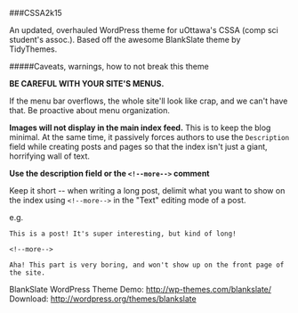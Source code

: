 ###CSSA2k15

An updated, overhauled WordPress theme for uOttawa's CSSA (comp sci student's assoc.). Based off the awesome BlankSlate theme by TidyThemes.

#####Caveats, warnings, how to not break this theme

**BE CAREFUL WITH YOUR SITE'S MENUS.**

If the menu bar overflows, the whole site'll look like crap, and we can't have that. Be proactive about menu organization.

**Images will not display in the main index feed.**
This is to keep the blog minimal. At the same time, it passively forces authors to use the `Description` field while creating posts and pages so that the index isn't just a giant, horrifying wall of text.

**Use the description field or the `<!--more-->` comment**

Keep it short -- when writing a long post, delimit what you want to show on the index using `<!--more-->` in the "Text" editing mode of a post.

e.g.

```
This is a post! It's super interesting, but kind of long!

<!--more-->

Aha! This part is very boring, and won't show up on the front page of the site.
```

BlankSlate WordPress Theme
Demo: http://wp-themes.com/blankslate/
Download: http://wordpress.org/themes/blankslate